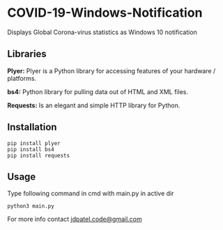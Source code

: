 # COVID-19-Windows-Notification
Displays Global Corona-virus statistics as Windows 10 notification 

## Libraries 
**Plyer:** Plyer is a Python library for accessing features of your hardware / platforms.

**bs4:** Python library for pulling data out of HTML and XML files.

**Requests:** Is an elegant and simple HTTP library for Python.

## Installation

```
pip install plyer
pip install bs4
pip install requests
```
## Usage
Type following command in cmd with main.py in active dir
```
python3 main.py

```

For more info contact jdpatel.code@gmail.com
